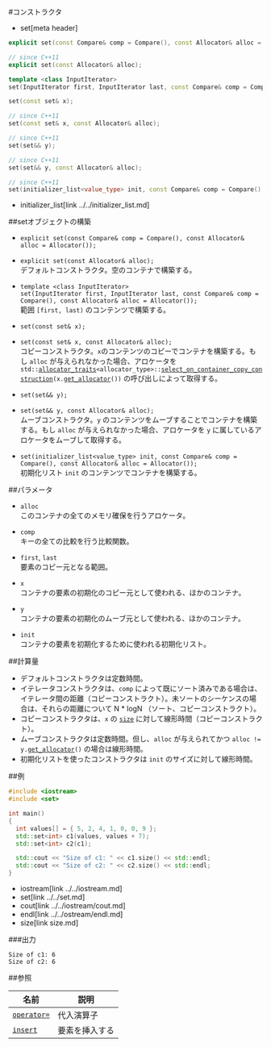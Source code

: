 #コンストラクタ
* set[meta header]

```cpp
explicit set(const Compare& comp = Compare(), const Allocator& alloc = Allocator());

// since C++11
explicit set(const Allocator& alloc);

template <class InputIterator>
set(InputIterator first, InputIterator last, const Compare& comp = Compare(), const Allocator& alloc = Allocator());

set(const set& x);

// since C++11
set(const set& x, const Allocator& alloc);

// since C++11
set(set&& y);

// since C++11
set(set&& y, const Allocator& alloc);

// since C++11
set(initializer_list<value_type> init, const Compare& comp = Compare(), const Allocator& alloc = Allocator());
```
* initializer_list[link ../../initializer_list.md]


##setオブジェクトの構築
- `explicit set(const Compare& comp = Compare(), const Allocator& alloc = Allocator());`
- `explicit set(const Allocator& alloc);`  
	デフォルトコンストラクタ。空のコンテナで構築する。

- `template <class InputIterator>`  
	`set(InputIterator first, InputIterator last, const Compare& comp = Compare(), const Allocator& alloc = Allocator());`  
	範囲 `[first, last)` のコンテンツで構築する。

- `set(const set& x);`
- `set(const set& x, const Allocator& alloc);`  
	コピーコンストラクタ。`x`のコンテンツのコピーでコンテナを構築する。もし `alloc` が与えられなかった場合、アロケータを `std::`[`allocator_traits`](../../memory/allocator_traits.md)`<allocator_type>::`[`select_on_container_copy_construction`](../../memory/allocator_traits/select_on_container_copy_construction.md)`(x.`[`get_allocator`](get_allocator.md)`())` の呼び出しによって取得する。

- `set(set&& y);`
- `set(set&& y, const Allocator& alloc);`  
	ムーブコンストラクタ。`y` のコンテンツをムーブすることでコンテナを構築する。もし `alloc` が与えられなかった場合、アロケータを `y` に属しているアロケータをムーブして取得する。

- `set(initializer_list<value_type> init, const Compare& comp = Compare(), const Allocator& alloc = Allocator());`  
	初期化リスト `init` のコンテンツでコンテナを構築する。


##パラメータ
- `alloc`  
	このコンテナの全てのメモリ確保を行うアロケータ。

- `comp`  
	キーの全ての比較を行う比較関数。

- `first`, `last`  
	要素のコピー元となる範囲。

- `x`  
	コンテナの要素の初期化のコピー元として使われる、ほかのコンテナ。

- `y`  
	コンテナの要素の初期化のムーブ元として使われる、ほかのコンテナ。

- `init`  
	コンテナの要素を初期化するために使われる初期化リスト。


##計算量
- デフォルトコンストラクタは定数時間。
- イテレータコンストラクタは、`comp` によって既にソート済みである場合は、イテレータ間の距離（コピーコンストラクト）。未ソートのシーケンスの場合は、それらの距離について N * logN （ソート、コピーコンストラクト）。
- コピーコンストラクタは、`x` の [`size`](size.md) に対して線形時間（コピーコンストラクト）。
- ムーブコンストラクタは定数時間。但し、`alloc` が与えられてかつ `alloc != y.`[`get_allocator`](./get_allocator.md)`()` の場合は線形時間。
- 初期化リストを使ったコンストラクタは `init` のサイズに対して線形時間。


##例
```cpp
#include <iostream>
#include <set>

int main()
{
  int values[] = { 5, 2, 4, 1, 0, 0, 9 };
  std::set<int> c1(values, values + 7);
  std::set<int> c2(c1);

  std::cout << "Size of c1: " << c1.size() << std::endl;
  std::cout << "Size of c2: " << c2.size() << std::endl;
}
```
* iostream[link ../../iostream.md]
* set[link ../../set.md]
* cout[link ../../iostream/cout.md]
* endl[link ../../ostream/endl.md]
* size[link size.md]

###出力
```
Size of c1: 6
Size of c2: 6
```

##参照

| 名前                          | 説明           |
|-------------------------------|----------------|
| [`operator=`](./op_assign.md) | 代入演算子     |
| [`insert`](./insert.md)       | 要素を挿入する |
